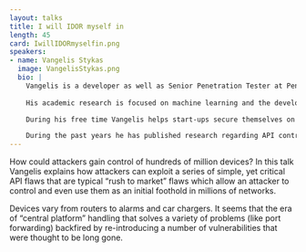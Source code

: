 ```yaml
---
layout: talks
title: I will IDOR myself in
length: 45
card: IwillIDORmyselfin.png
speakers:
- name: Vangelis Stykas
  image: VangelisStykas.png
  bio: |
    Vangelis is a developer as well as Senior Penetration Tester at Pen Test Partners. His research is mainly in API and web application security.
    
    His academic research is focused on machine learning and the development of proactive web application security.

    During his free time Vangelis helps start-ups secure themselves on the internet and get a leg-up on security.

    During the past years he has published research regarding API control functions for ships, smart locks, IP cameras, EV chargers and many other IoT devices.       
---
```

How could attackers gain control of hundreds of million devices? In this talk Vangelis explains how attackers can exploit a series of simple, yet critical API flaws that are typical “rush to market” flaws which allow an attacker to control and even use them as an initial foothold in millions of networks.

Devices vary from routers to alarms and car chargers. It seems that the era of “central platform” handling that solves a variety of problems (like port forwarding) backfired by re-introducing a number of vulnerabilities that were thought to be long gone.

